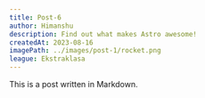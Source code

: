 ```yaml
---
title: Post-6
author: Himanshu
description: Find out what makes Astro awesome!
createdAt: 2023-08-16
imagePath: ../images/post-1/rocket.png
league: Ekstraklasa
---
```


This is a post written in Markdown.
